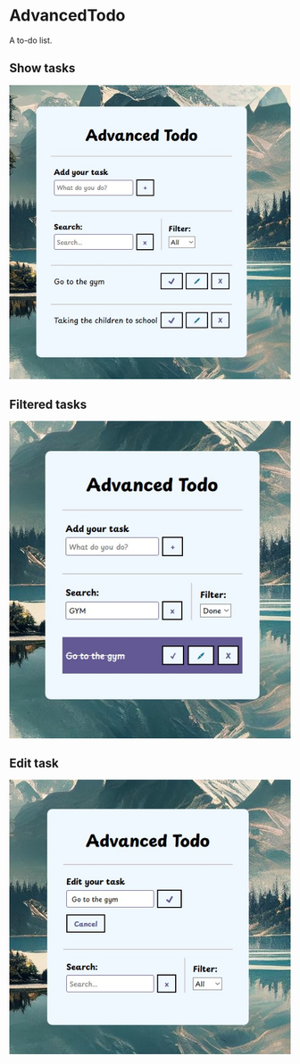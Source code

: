 # AdvancedTodo
A to-do list.

## Show tasks
![Todo show tasks](./img//Tasks.jpg)

## Filtered tasks
![Tasks filtered](./img//filter.jpg)

## Edit task
![Task being edited](./img//editTask.jpg)